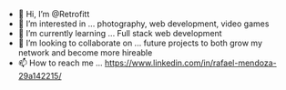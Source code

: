 - 👋 Hi, I’m @Retrofitt
- 👀 I’m interested in ... photography, web development, video games
- 🌱 I’m currently learning ... Full stack web development
- 💞️ I’m looking to collaborate on ... future projects to both grow my network and become more hireable
- 📫 How to reach me ... https://www.linkedin.com/in/rafael-mendoza-29a142215/

<!---
Retrofitt/Retrofitt is a ✨ special ✨ repository because its `README.md` (this file) appears on your GitHub profile.
You can click the Preview link to take a look at your changes.
--->
